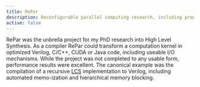 ```yaml
---
title: RePar
description: Reconfigurable parallel computing research, including programming languages and high level synthesis.
active: false
---
```


RePar was the unbrella project for my PhD research into High Level Synthesis.
As a compiler RePar could transform a computation kernel in optimized Verilog, C/C++, CUDA or Java code, including useable I/O mechanisms.
While the project was not completed to any usable form, performance results were excellent.
The canonical example was the compilation of a recursive [LCS](https://en.wikipedia.org/wiki/Longest_common_subsequence_problem) implementation to Verilog, including automated memo-ization and hierarchical memory blocking.
